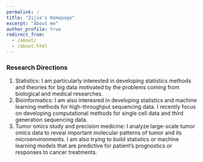 ```yaml
---
permalink: /
title: "Zijie's Homepage"
excerpt: "About me"
author_profile: true
redirect_from: 
  - /about/
  - /about.html
---
```



### Research Directions

1. Statistics: I am particularly interested in developing statistics methods and theories for big data motivated by the problems coming from biological and medical researches.
2. Bioinformatics: I am also interesred in developing statistics and machine learning methods for high-throughput sequencing data. I recently focus on developing computational methods for single cell data and third generation sequencing data.
3. Tumor omics study and precision medicine: I analyze large-scale tumor omics data to reveal important molecular patterns of tumor and its microenvironments. I am also trying to build statistics or machine learning models that are predictive for patient’s prognostics or responses to cancer treatments.



